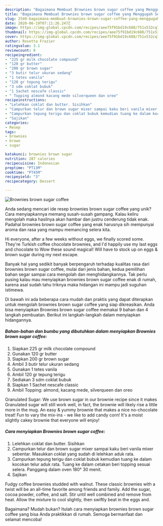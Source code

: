 ```yaml
---
description: "Bagaimana Membuat Brownies brown sugar coffee yang Menggugah Selera"
title: "Bagaimana Membuat Brownies brown sugar coffee yang Menggugah Selera"
slug: 2540-bagaimana-membuat-brownies-brown-sugar-coffee-yang-menggugah-selera
date: 2020-06-19T07:11:26.247Z
image: https://img-global.cpcdn.com/recipes/aee75f91bd19c688/751x532cq70/brownies-brown-sugar-coffee-foto-resep-utama.jpg
thumbnail: https://img-global.cpcdn.com/recipes/aee75f91bd19c688/751x532cq70/brownies-brown-sugar-coffee-foto-resep-utama.jpg
cover: https://img-global.cpcdn.com/recipes/aee75f91bd19c688/751x532cq70/brownies-brown-sugar-coffee-foto-resep-utama.jpg
author: Rosetta Frazier
ratingvalue: 3.1
reviewcount: 8
recipeingredient:
- "225 gr milk chocolate compound"
- "120 gr butter"
- "200 gr brown sugar"
- "3 butir telur ukuran sedang"
- "1 tetes vanila"
- "120 gr tepung terigu"
- "3 sdm coklat bubuk"
- "1 Sachet nescafe classic"
- " Topping almond kacang mede silverqueen dan oreo"
recipeinstructions:
- "Lelehkan coklat dan butter. Sisihkan"
- "Campurkan telur dan brown sugar mixer sampai kaku beri vanila mixer sebentar. Masukkan coklat yang sudah di lelehkan aduk rata."
- "Campurkan tepung terigu dan coklat bubuk kemudian tuang ke dalam kocokan telur aduk rata. Tuang ke dalam cetakan beri topping sesuai selera. Panggang dalam oven 180° 30 menit."
- "Sajikan"
categories:
- Resep
tags:
- brownies
- brown
- sugar

katakunci: brownies brown sugar 
nutrition: 287 calories
recipecuisine: Indonesian
preptime: "PT13M"
cooktime: "PT45M"
recipeyield: "3"
recipecategory: Dessert

---
```



![Brownies brown sugar coffee](https://img-global.cpcdn.com/recipes/aee75f91bd19c688/751x532cq70/brownies-brown-sugar-coffee-foto-resep-utama.jpg)

Anda sedang mencari ide resep brownies brown sugar coffee yang unik? Cara menyiapkannya memang susah-susah gampang. Kalau keliru mengolah maka hasilnya akan hambar dan justru cenderung tidak enak. Padahal brownies brown sugar coffee yang enak harusnya sih mempunyai aroma dan rasa yang mampu memancing selera kita.

Hi everyone, after a few weeks without eggs, we finally scored some. They&#39;re Turkish coffee chocolate brownies, and I&#39;d happily use my last eggs and chocolate to Wow these sound magical! Will have to stock up on eggs &amp; brown sugar during my next escape.

Banyak hal yang sedikit banyak berpengaruh terhadap kualitas rasa dari brownies brown sugar coffee, mulai dari jenis bahan, kedua pemilihan bahan segar sampai cara mengolah dan menghidangkannya. Tak perlu pusing kalau mau menyiapkan brownies brown sugar coffee enak di rumah, karena asal sudah tahu triknya maka hidangan ini mampu jadi suguhan istimewa.


Di bawah ini ada beberapa cara mudah dan praktis yang dapat diterapkan untuk mengolah brownies brown sugar coffee yang siap dikreasikan. Anda bisa menyiapkan Brownies brown sugar coffee memakai 9 bahan dan 4 langkah pembuatan. Berikut ini langkah-langkah dalam menyiapkan hidangannya.

<!--inarticleads1-->

##### Bahan-bahan dan bumbu yang dibutuhkan dalam menyiapkan Brownies brown sugar coffee:

1. Siapkan 225 gr milk chocolate compound
1. Gunakan 120 gr butter
1. Siapkan 200 gr brown sugar
1. Ambil 3 butir telur ukuran sedang
1. Gunakan 1 tetes vanila
1. Ambil 120 gr tepung terigu
1. Sediakan 3 sdm coklat bubuk
1. Siapkan 1 Sachet nescafe classic
1. Ambil  Topping: almond, kacang mede, silverqueen dan oreo


Granulated Sugar: We use brown sugar in our brownie recipe since it makes Granulated sugar will still work well, in fact, the brownie will likely rise a little more in the mug. An easy &amp; yummy brownie that makes a nice no-chocolate treat! Fun to vary the mix-ins - we like to add candy corn! It&#39;s a moist slightly cakey brownie that everyone will enjoy! 

<!--inarticleads2-->

##### Cara menyiapkan Brownies brown sugar coffee:

1. Lelehkan coklat dan butter. Sisihkan
1. Campurkan telur dan brown sugar mixer sampai kaku beri vanila mixer sebentar. Masukkan coklat yang sudah di lelehkan aduk rata.
1. Campurkan tepung terigu dan coklat bubuk kemudian tuang ke dalam kocokan telur aduk rata. Tuang ke dalam cetakan beri topping sesuai selera. Panggang dalam oven 180° 30 menit.
1. Sajikan


Fudgy coffee brownies studded with walnut. These classic brownies with a twist will be an all-time favorite among friends and family. Add the sugar, cocoa powder, coffee, and salt. Stir until well combined and remove from heat. Allow the mixture to cool slightly, then swiftly beat in the eggs and. 

Bagaimana? Mudah bukan? Itulah cara menyiapkan brownies brown sugar coffee yang bisa Anda praktikkan di rumah. Semoga bermanfaat dan selamat mencoba!
